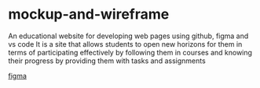 # mockup-and-wireframe
An educational website for developing web pages using github, figma and vs code
It is a site that allows students to open new horizons for them in terms of participating effectively by following them in courses and knowing their progress by providing them with tasks and assignments




[figma](https://www.figma.com/file/ft0XKvN2P9TiDgjXm6FnVe/Untitled?node-id=0%3A1&t=jmfzM6QsGqVgR4am-0)
